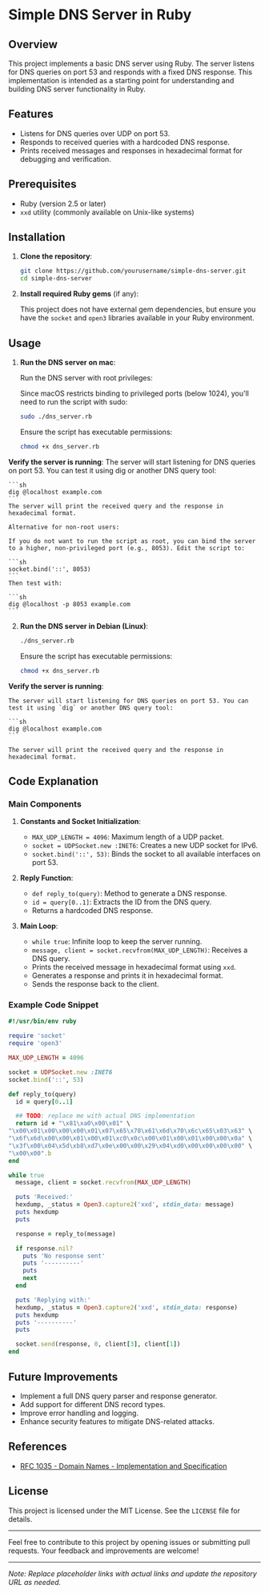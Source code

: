 # Simple DNS Server in Ruby

## Overview

This project implements a basic DNS server using Ruby. The server listens for DNS queries on port 53 and responds with a fixed DNS response. This implementation is intended as a starting point for understanding and building DNS server functionality in Ruby.

## Features

- Listens for DNS queries over UDP on port 53.
- Responds to received queries with a hardcoded DNS response.
- Prints received messages and responses in hexadecimal format for debugging and verification.

## Prerequisites

- Ruby (version 2.5 or later)
- `xxd` utility (commonly available on Unix-like systems)

## Installation

1. **Clone the repository**:

    ```sh
    git clone https://github.com/yourusername/simple-dns-server.git
    cd simple-dns-server
    ```

2. **Install required Ruby gems** (if any):

    This project does not have external gem dependencies, but ensure you have the `socket` and `open3` libraries available in your Ruby environment.

## Usage

1. **Run the DNS server on mac**:

    Run the DNS server with root privileges:

    Since macOS restricts binding to privileged ports (below 1024), you'll need to run the script with sudo:

    ```sh
    sudo ./dns_server.rb
    ```
    Ensure the script has executable permissions:

    ```sh
    chmod +x dns_server.rb
    ```
 **Verify the server is running**:
    The server will start listening for DNS queries on port 53. You can test it using dig or another DNS query tool:

    ```sh
    dig @localhost example.com
    ```
    The server will print the received query and the response in hexadecimal format.

    Alternative for non-root users:

    If you do not want to run the script as root, you can bind the server to a higher, non-privileged port (e.g., 8053). Edit the script to:

    ```sh
    socket.bind('::', 8053)
    ```
    Then test with:

    ```sh
    dig @localhost -p 8053 example.com
    ```

2. **Run the DNS server in Debian (Linux)**:
    ```sh
    ./dns_server.rb
    ```

    Ensure the script has executable permissions:

    ```sh
    chmod +x dns_server.rb
    ```

 **Verify the server is running**:

    The server will start listening for DNS queries on port 53. You can test it using `dig` or another DNS query tool:

    ```sh
    dig @localhost example.com
    ```

    The server will print the received query and the response in hexadecimal format.

## Code Explanation

### Main Components

1. **Constants and Socket Initialization**:
    - `MAX_UDP_LENGTH = 4096`: Maximum length of a UDP packet.
    - `socket = UDPSocket.new :INET6`: Creates a new UDP socket for IPv6.
    - `socket.bind('::', 53)`: Binds the socket to all available interfaces on port 53.

2. **Reply Function**:
    - `def reply_to(query)`: Method to generate a DNS response.
    - `id = query[0..1]`: Extracts the ID from the DNS query.
    - Returns a hardcoded DNS response.

3. **Main Loop**:
    - `while true`: Infinite loop to keep the server running.
    - `message, client = socket.recvfrom(MAX_UDP_LENGTH)`: Receives a DNS query.
    - Prints the received message in hexadecimal format using `xxd`.
    - Generates a response and prints it in hexadecimal format.
    - Sends the response back to the client.

### Example Code Snippet

```ruby
#!/usr/bin/env ruby

require 'socket'
require 'open3'

MAX_UDP_LENGTH = 4096

socket = UDPSocket.new :INET6
socket.bind('::', 53)

def reply_to(query)
  id = query[0..1]

  ## TODO: replace me with actual DNS implementation
  return id + "\x81\xa0\x00\x01" \
"\x00\x01\x00\x00\x00\x01\x07\x65\x78\x61\x6d\x70\x6c\x65\x03\x63" \
"\x6f\x6d\x00\x00\x01\x00\x01\xc0\x0c\x00\x01\x00\x01\x00\x00\x0a" \
"\x3f\x00\x04\x5d\xb8\xd7\x0e\x00\x00\x29\x04\xd0\x00\x00\x00\x00" \
"\x00\x00".b
end

while true
  message, client = socket.recvfrom(MAX_UDP_LENGTH)

  puts 'Received:'
  hexdump, _status = Open3.capture2('xxd', stdin_data: message)
  puts hexdump
  puts

  response = reply_to(message)

  if response.nil?
    puts 'No response sent'
    puts '----------'
    puts
    next
  end

  puts 'Replying with:'
  hexdump, _status = Open3.capture2('xxd', stdin_data: response)
  puts hexdump
  puts '----------'
  puts

  socket.send(response, 0, client[3], client[1])
end
```

## Future Improvements

- Implement a full DNS query parser and response generator.
- Add support for different DNS record types.
- Improve error handling and logging.
- Enhance security features to mitigate DNS-related attacks.

## References

- [RFC 1035 - Domain Names - Implementation and Specification](https://datatracker.ietf.org/doc/html/rfc1035)

## License

This project is licensed under the MIT License. See the `LICENSE` file for details.

---

Feel free to contribute to this project by opening issues or submitting pull requests. Your feedback and improvements are welcome!

---

*Note: Replace placeholder links with actual links and update the repository URL as needed.*